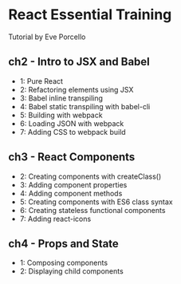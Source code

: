 # React Essential Training
Tutorial by Eve Porcello

## ch2 - Intro to JSX and Babel
  * 1: Pure React
  * 2: Refactoring elements using JSX
  * 3: Babel inline transpiling
  * 4: Babel static transpiling with babel-cli
  * 5: Building with webpack
  * 6: Loading JSON with webpack
  * 7: Adding CSS to webpack build

## ch3 - React Components
  * 2: Creating components with createClass()
  * 3: Adding component properties
  * 4: Adding component methods
  * 5: Creating components with ES6 class syntax
  * 6: Creating stateless functional components
  * 7: Adding react-icons

## ch4 - Props and State
  * 1: Composing components
  * 2: Displaying child components
